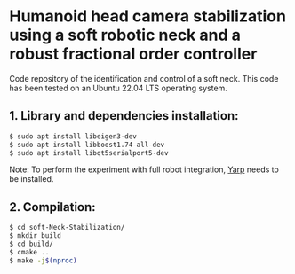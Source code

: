 # Humanoid head camera stabilization using a soft robotic neck and a robust fractional order controller
Code repository of the identification and control of a soft neck. This code has been tested on an Ubuntu 22.04 LTS operating system.
## 1. Library and dependencies installation:
```bash
$ sudo apt install libeigen3-dev
$ sudo apt install libboost1.74-all-dev
$ sudo apt install libqt5serialport5-dev
```
Note: To perform the experiment with full robot integration, [Yarp](https://www.yarp.it/latest/install_yarp_linux.html) needs to be installed.

## 2. Compilation:
```bash
$ cd soft-Neck-Stabilization/
$ mkdir build
$ cd build/
$ cmake ..
$ make -j$(nproc)
```
